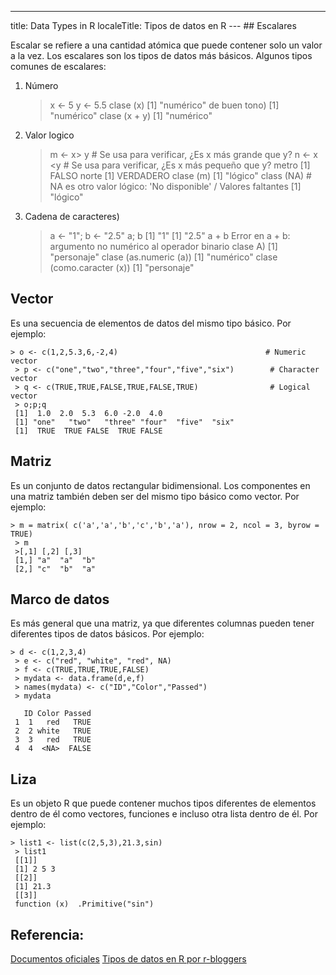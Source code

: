 ---
title: Data Types in R
localeTitle: Tipos de datos en R
--- ## Escalares

Escalar se refiere a una cantidad atómica que puede contener solo un valor a la vez. Los escalares son los tipos de datos más básicos. Algunos tipos comunes de escalares:

1.  Número
    
    > x <- 5 y <- 5.5 clase (x) \[1\] "numérico" de buen tono) \[1\] "numérico" clase (x + y) \[1\] "numérico"
    
2.  Valor logico
    
    > m <- x> y # Se usa para verificar, ¿Es x más grande que y? n <- x <y # Se usa para verificar, ¿Es x más pequeño que y? metro \[1\] FALSO norte \[1\] VERDADERO clase (m) \[1\] "lógico" class (NA) # NA es otro valor lógico: 'No disponible' / Valores faltantes \[1\] "lógico"
    
3.  Cadena de caracteres)
    
    > a <- "1"; b <- "2.5" a; b \[1\] "1" \[1\] "2.5" a + b Error en a + b: argumento no numérico al operador binario clase A) \[1\] "personaje" clase (as.numeric (a)) \[1\] "numérico" clase (como.caracter (x)) \[1\] "personaje"
    

## Vector

Es una secuencia de elementos de datos del mismo tipo básico. Por ejemplo:
```
> o <- c(1,2,5.3,6,-2,4)                                 # Numeric vector 
 > p <- c("one","two","three","four","five","six")        # Character vector 
 > q <- c(TRUE,TRUE,FALSE,TRUE,FALSE,TRUE)                # Logical vector 
 > o;p;q 
 [1]  1.0  2.0  5.3  6.0 -2.0  4.0 
 [1] "one"   "two"   "three" "four"  "five"  "six" 
 [1]  TRUE  TRUE FALSE  TRUE FALSE 
```

## Matriz

Es un conjunto de datos rectangular bidimensional. Los componentes en una matriz también deben ser del mismo tipo básico como vector. Por ejemplo:
```
> m = matrix( c('a','a','b','c','b','a'), nrow = 2, ncol = 3, byrow = TRUE) 
 > m 
 >[,1] [,2] [,3] 
 [1,] "a"  "a"  "b" 
 [2,] "c"  "b"  "a" 
```

## Marco de datos

Es más general que una matriz, ya que diferentes columnas pueden tener diferentes tipos de datos básicos. Por ejemplo:
```
> d <- c(1,2,3,4) 
 > e <- c("red", "white", "red", NA) 
 > f <- c(TRUE,TRUE,TRUE,FALSE) 
 > mydata <- data.frame(d,e,f) 
 > names(mydata) <- c("ID","Color","Passed") 
 > mydata 
 
   ID Color Passed 
 1  1   red   TRUE 
 2  2 white   TRUE 
 3  3   red   TRUE 
 4  4  <NA>  FALSE 
```

## Liza

Es un objeto R que puede contener muchos tipos diferentes de elementos dentro de él como vectores, funciones e incluso otra lista dentro de él. Por ejemplo:
```
> list1 <- list(c(2,5,3),21.3,sin) 
 > list1 
 [[1]] 
 [1] 2 5 3 
 [[2]] 
 [1] 21.3 
 [[3]] 
 function (x)  .Primitive("sin") 
```

## Referencia:

[Documentos oficiales](https://cran.r-project.org/manuals.html) [Tipos de datos en R por r-bloggers](https://www.r-bloggers.com/classes-and-objects-in-r/)